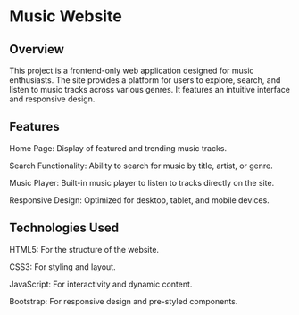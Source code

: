# **Music Website**

## Overview

This project is a frontend-only web application designed for music enthusiasts. The site provides a platform for users to explore, search, and listen to music tracks across various genres. It features an intuitive interface and responsive design.

## Features

Home Page: Display of featured and trending music tracks.

Search Functionality: Ability to search for music by title, artist, or genre.

Music Player: Built-in music player to listen to tracks directly on the site.

Responsive Design: Optimized for desktop, tablet, and mobile devices.

## Technologies Used

HTML5: For the structure of the website.

CSS3: For styling and layout.

JavaScript: For interactivity and dynamic content.

Bootstrap: For responsive design and pre-styled components.
